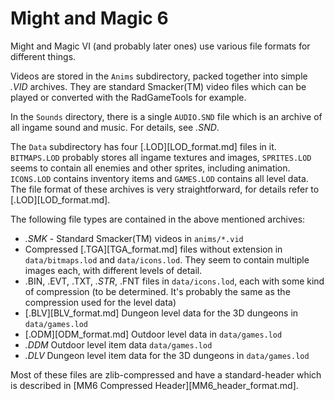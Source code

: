 # Might and Magic 6
Might and Magic VI (and probably later ones) use various file formats for different things.

Videos are stored in the `Anims` subdirectory, packed together into simple *.VID* archives. They are standard Smacker(TM) video files which can be played or converted with the RadGameTools for example.

In the `Sounds` directory, there is a single `AUDIO.SND` file which is an archive of all ingame sound and music. For details, see *.SND*.

The `Data` subdirectory has four [.LOD][LOD_format.md] files in it. `BITMAPS.LOD` probably stores all ingame textures and images, `SPRITES.LOD` seems to contain all enemies and other sprites, including animation. `ICONS.LOD` contains inventory items and `GAMES.LOD` contains all level data. The file format of these archives is very straightforward, for details refer to [.LOD][LOD_format.md].

The following file types are contained in the above mentioned archives:

* *.SMK* - Standard Smacker(TM) videos in `anims/*.vid`
* Compressed [.TGA][TGA_format.md] files without extension in `data/bitmaps.lod` and `data/icons.lod`. They seem to contain multiple images each, with different levels of detail.
* .BIN, .EVT, .TXT, *.STR*, .FNT files in `data/icons.lod`, each with some kind of compression (to be determined. It's probably the same as the compression used for the level data)
* [.BLV][BLV_format.md] Dungeon level data for the 3D dungeons in `data/games.lod`
* [.ODM][ODM_format.md] Outdoor level data in `data/games.lod`
* *.DDM* Outdoor level item data `data/games.lod`
* *.DLV* Dungeon level item data for the 3D dungeons in `data/games.lod`

Most of these files are zlib-compressed and have a standard-header which is described in [MM6 Compressed Header][MM6_header_format.md].
